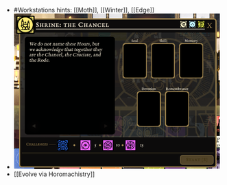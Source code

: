 - #Workstations hints: [[Moth]], [[Winter]], [[Edge]]
- ![image.png](../assets/image_1701765551241_0.png)
- [[Evolve via Horomachistry]]